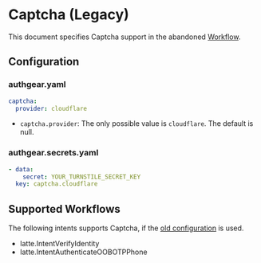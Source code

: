 # Captcha (Legacy)

This document specifies Captcha support in the abandoned [Workflow](./workflow.md).

## Configuration

### authgear.yaml

```yaml
captcha:
  provider: cloudflare
```

- `captcha.provider`: The only possible value is `cloudflare`. The default is null.

### authgear.secrets.yaml

```yaml
- data:
    secret: YOUR_TURNSTILE_SECRET_KEY
  key: captcha.cloudflare
```

## Supported Workflows

The following intents supports Captcha, if the [old configuration](./captcha.md#old-configuration) is used.

- latte.IntentVerifyIdentity
- latte.IntentAuthenticateOOBOTPPhone

